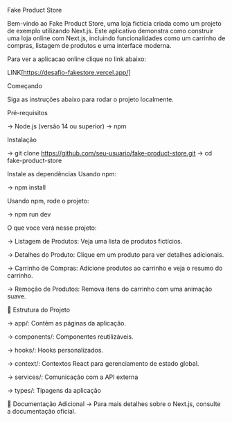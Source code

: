 Fake Product Store


Bem-vindo ao Fake Product Store, uma loja fictícia criada como um projeto de exemplo utilizando Next.js. Este aplicativo demonstra como construir uma loja online com Next.js, incluindo funcionalidades como um carrinho de compras, listagem de produtos e uma interface moderna.

Para ver a aplicacao online clique no link abaixo:

LINK[https://desafio-fakestore.vercel.app/]

Começando

Siga as instruções abaixo para rodar o projeto localmente.


Pré-requisitos

  -> Node.js (versão 14 ou superior)
  -> npm


Instalação
  
  -> git clone https://github.com/seu-usuario/fake-product-store.git
  -> cd fake-product-store
  
  Instale as dependências Usando npm:
  
  -> npm install
  
  Usando npm, rode o projeto:
  
  -> npm run dev

O que voce verá nesse projeto: 

  -> Listagem de Produtos: Veja uma lista de produtos fictícios.

  -> Detalhes do Produto: Clique em um produto para ver detalhes adicionais.

  -> Carrinho de Compras: Adicione produtos ao carrinho e veja o resumo do carrinho.

  -> Remoção de Produtos: Remova itens do carrinho com uma animação suave.


📂 Estrutura do Projeto

  -> app/: Contém as páginas da aplicação.
  
  -> components/: Componentes reutilizáveis.
  
  -> hooks/: Hooks personalizados.
  
  -> context/: Contextos React para gerenciamento de estado global.
  
  -> services/: Comunicação com a API externa
  
  -> types/: Tipagens da aplicação


📄 Documentação Adicional
  -> Para mais detalhes sobre o Next.js, consulte a documentação oficial.

